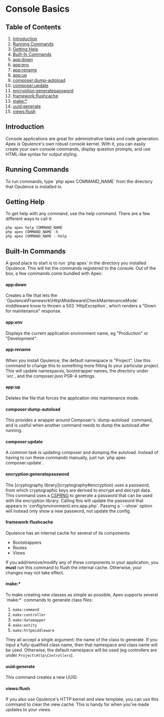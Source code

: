 # Console Basics

## Table of Contents
1. [Introduction](#introduction)
2. [Running Commands](#running-commands)
3. [Getting Help](#getting-help)
4. [Built-In Commands](#built-in-commands)
  1. [app:down](#appdown)
  2. [app:env](#appenv)
  3. [app:rename](#apprename)
  4. [app:up](#appup)
  5. [composer:dump-autoload](#composerdumpautoload)
  6. [composer:update](#composerupdate)
  7. [encryption:generatepassword](#encryptiongeneratepassword)
  8. [framework:flushcache](#frameworkflushcache)
  9. [make:*](#make)
  10. [uuid:generate](#uuidgenerate)
  11. [views:flush](#viewsflush)
  
<h2 id="introduction">Introduction</h2>
Console applications are great for administrative tasks and code generation.  Apex is Opulence's own robust console kernel.  With it, you can easily create your own console commands, display question prompts, and use HTML-like syntax for output styling.

<h2 id="running-commands">Running Commands</h2>
To run commands, type `php apex COMMAND_NAME` from the directory that Opulence is installed in.

<h2 id="getting-help">Getting Help</h2>
To get help with any command, use the help command.  There are a few different ways to call it:

```
php apex help COMMAND_NAME
php apex COMMAND_NAME -h
php apex COMMAND_NAME --help
```

<h2 id="built-in-commands">Built-In Commands</h2>
A good place to start is to run `php apex` in the directory you installed Opulence.  This will list the commands registered to the console.  Out of the box, a few commands come bundled with Apex:

<h4 id="appdown">app:down</h4>
Creates a file that lets the `Opulence\Framework\Http\Middleware\CheckMaintenanceMode` middleware know to thrown a 503 `HttpException`, which renders a "Down for maintenance" response.

<h4 id="appenv">app:env</h4>
Displays the current application environment name, eg "Production" or "Development".

<h4 id="apprename">app:rename</h4>
When you install Opulence, the default namespace is "Project".  Use this command to change this to something more fitting to your particular project.  This will update namespaces, bootstrapper names, the directory under `src`, and the composer.json PSR-4 settings.

<h4 id="appup">app:up</h4>
Deletes the file that forces the application into maintenance mode.

<h4 id="composerdumpautoload">composer:dump-autoload</h4>
This provides a wrapper around Composer's `dump-autoload` command, and is useful when another command needs to dump the autoload after running.

<h4 id="composerupdate">composer:update</h4>
A common task is updating composer and dumping the autoload.  Instead of having to run these commands manually, just run `php apex composer:update`.

<h4 id="encryptiongeneratepassword">encryption:generatepassword</h4>
The [cryptography library](cryptography#encryption) uses a password, from which cryptographic keys are derived to encrypt and decrypt data.  This command uses a <a href="https://en.wikipedia.org/wiki/Cryptographically_secure_pseudorandom_number_generator" target="_blank">CSPRNG</a> to generate a password that can be used with the encryption library.  Calling this will update the password that appears in `config/environment/.env.app.php`.  Passing a `--show` option will instead only show a new password, not update the config. 

<h4 id="frameworkflushcache">framework:flushcache</h4>
Opulence has an internal cache for several of its components:

* Bootstrappers
* Routes
* Views

If you add/remove/modify any of these components in your application, you **must** run this command to flush the internal cache.  Otherwise, your changes may not take effect.

<h4 id="make">make:*</h4>
To make creating new classes as simple as possible, Apex supports several `make:*` commands to generate class files:

1. `make:command`
2. `make:controller`
3. `make:datamapper`
4. `make:entity`
5. `make:httpmiddleware`

They all accept a single argument: the name of the class to generate.  If you input a fully-qualified class name, then that namespace and class name will be used.  Otherwise, the default namespace will be used (eg controllers are under `Project\Http\Controllers`).

<h4 id="uuidgenerate">uuid:generate</h4>
This command creates a new UUID.

<h4 id="viewsflush">views:flush</h4>
If you also use Opulence's HTTP kernel and view template, you can use this command to clear the view cache.  This is handy for when you've made updates to your views.
